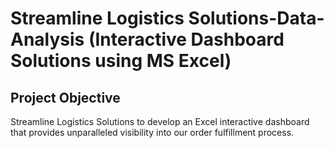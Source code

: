 # Streamline Logistics Solutions-Data-Analysis (Interactive Dashboard Solutions using MS Excel)
## Project Objective
Streamline Logistics Solutions to develop an Excel interactive dashboard that provides unparalleled visibility into our order fulfillment process. 
